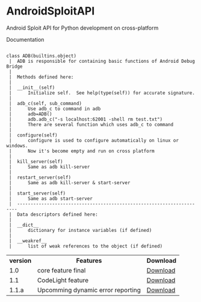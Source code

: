 # AndroidSploitAPI
Android Sploit API for Python development on cross-platform
<br>
<table>
<tr>
 <th>version</th>
 <th>Features</th>
 <th>Download</th>
</tr>
<tr>
  <td>1.0</td>
  <td>core feature final</td>
  <td><a href="#">Download</a></td>
</tr>
<tr>
  <td>1.1</td>
  <td>CodeLight feature</td>
  <td><a href="#">Download</a></td>
</tr>
<tr>
  <td>1.1.a</td>
  <td>Upcomming dynamic error reporting</td>
  <td><a href="#">Download</a></td>
</tr>
<span>Documentation</span>

```Help on class ADB in module com.cosmo.sploit.tools:

class ADB(builtins.object)
 |  ADB is responsible for containing basic functions of Android Debug Bridge
 |  
 |  Methods defined here:
 |  
 |  __init__(self)
 |      Initialize self.  See help(type(self)) for accurate signature.
 |  
 |  adb_c(self, sub_command)
 |      Use adb_c to command in adb
 |      adb=ADB()
 |      adb.adb_c("-s localhost:62001 -shell rm test.txt")
 |      There are several function which uses adb_c to command
 |  
 |  configure(self)
 |      configure is used to configure automatically on linux or windows.
 |      Now it's become empty and run on cross platform
 |  
 |  kill_server(self)
 |      Same as adb kill-server
 |  
 |  restart_server(self)
 |      Same as adb kill-server & start-server
 |  
 |  start_server(self)
 |      Same as adb start-server
 |  ----------------------------------------------------------------------
 |  Data descriptors defined here:
 |  
 |  __dict__
 |      dictionary for instance variables (if defined)
 |  
 |  __weakref__
 |      list of weak references to the object (if defined)
```
</table>